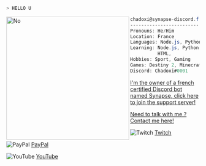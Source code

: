 ```zsh
> HELLO U
```

<img align="left" src="https://cdn.discordapp.com/attachments/834029841493393429/1212756051875856434/GokuBlackJumpscare.png?ex=65f2fe16&is=65e08916&hm=388032839d7bb4f3e1eccf00e634fd43d1f94bcbb06840f6ca4ffa108d7bad71" alt="No" width="320" /> 

```csharp
chadoxi@synapse-discord.fr
-------------------------
Pronouns: He/Him
Location: France
Languages: Node.js, Python
Learning: Node.js, Python, Flutter,
          HTML,
Hobbies: Sport, Gaming
Games: Destiny 2, Minecraft, Sea Of Thieves 
Discord: Chadoxi#0001
```

[I'm the owner of a french certified Discord bot named Synapse, click here to join the support server!](https://discord.gg/a5B3Z6U6r3)

[Need to talk with me ? Contact me here!](mailto:chadoxi@synapse-discord.fr)

![Twitch](https://img.shields.io/badge/Twitch-9347FF?style=for-the-badge&logo=twitch&logoColor=white) [Twitch](https://twitch.tv/Chadoxi)

![PayPal](https://img.shields.io/badge/PayPal-00457C?style=for-the-badge&logo=paypal&logoColor=white) [PayPal]([https://paypal.me/synapsefr](https://paypal.me/synapsediscordfr?country.x=FR&locale.x=fr_FR))

![YouTube](https://img.shields.io/badge/Chadoxi-%23FF0000.svg?style=for-the-badge&logo=YouTube&logoColor=white) [YouTube](https://youtube.com/c/chadoxisupreme)
